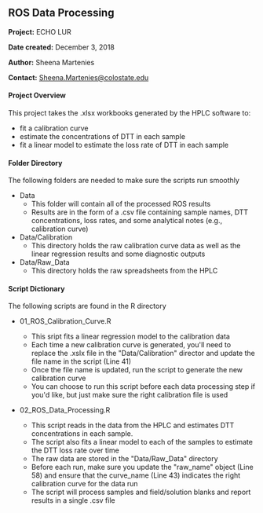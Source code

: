 ## ROS Data Processing
**Project:** ECHO LUR

**Date created:** December 3, 2018

**Author:** Sheena Martenies

**Contact:** Sheena.Martenies@colostate.edu

#### Project Overview
This project takes the .xlsx workbooks generated by the HPLC software to:

- fit a calibration curve
- estimate the concentrations of DTT in each sample
- fit a linear model to estimate the loss rate of DTT in each sample

#### Folder Directory
The following folders are needed to make sure the scripts run smoothly

- Data
    - This folder will contain all of the processed ROS results
    - Results are in the form of a .csv file containing sample names, 
    DTT concentrations, loss rates, and some analytical notes 
    (e.g., calibration curve)
- Data/Calibration
    - This directory holds the raw calibration curve data as well as the linear
    regression results and some diagnostic outputs
- Data/Raw_Data
    - This directory holds the raw spreadsheets from the HPLC

#### Script Dictionary
The following scripts are found in the R directory

- 01_ROS_Calibration_Curve.R
    - This sript fits a linear regression model to the calibration data
    - Each time a new calibration curve is generated, you'll need to replace
    the .xslx file in the "Data/Calibration" director and update the file name
    in the script (Line 41)
    - Once the file name is updated, run the script to generate the new 
    calibration curve
    - You can choose to run this script before each data processing step if you'd
    like, but just make sure the right calibration file is used
    
- 02_ROS_Data_Processing.R
    - This script reads in the data from the HPLC and estimates DTT concentrations
    in each sample. 
    - The script also fits a linear model to each of the samples to estimate the
    DTT loss rate over time
    - The raw data are stored in the "Data/Raw_Data" directory
    - Before each run, make sure you update the "raw_name" object (Line 58) and 
    ensure that the curve_name (Line 43) indicates the right calibration curve for
    the data run
    - The script will process samples and field/solution blanks and report results
    in a single .csv file

